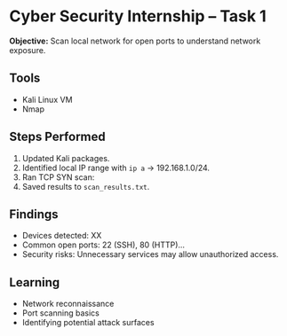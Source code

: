 # Cyber Security Internship – Task 1
**Objective:** Scan local network for open ports to understand network exposure.

## Tools
- Kali Linux VM
- Nmap

## Steps Performed
1. Updated Kali packages.
2. Identified local IP range with `ip a` → 192.168.1.0/24.
3. Ran TCP SYN scan:
4. Saved results to `scan_results.txt`.

## Findings
- Devices detected: XX
- Common open ports: 22 (SSH), 80 (HTTP)...
- Security risks: Unnecessary services may allow unauthorized access.

## Learning
- Network reconnaissance
- Port scanning basics
- Identifying potential attack surfaces
